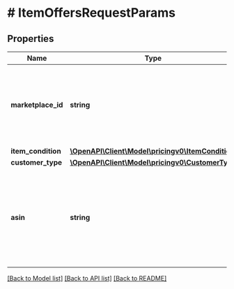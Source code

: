 # # ItemOffersRequestParams

## Properties

Name | Type | Description | Notes
------------ | ------------- | ------------- | -------------
**marketplace_id** | **string** | A marketplace identifier. Specifies the marketplace for which prices are returned. |
**item_condition** | [**\OpenAPI\Client\Model\pricingv0\ItemCondition**](ItemCondition.md) |  |
**customer_type** | [**\OpenAPI\Client\Model\pricingv0\CustomerType**](CustomerType.md) |  | [optional]
**asin** | **string** | The Amazon Standard Identification Number (ASIN) of the item. This is the same Asin passed as a request parameter. | [optional]

[[Back to Model list]](../../README.md#models) [[Back to API list]](../../README.md#endpoints) [[Back to README]](../../README.md)
